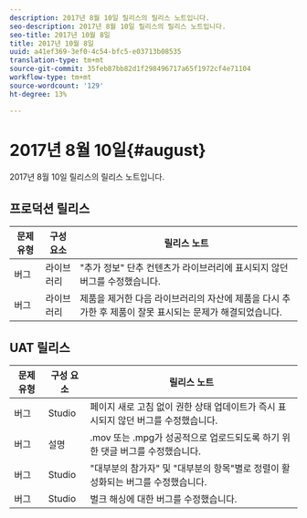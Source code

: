 ```yaml
---
description: 2017년 8월 10일 릴리스의 릴리스 노트입니다.
seo-description: 2017년 8월 10일 릴리스의 릴리스 노트입니다.
seo-title: 2017년 10월 8일
title: 2017년 10월 8일
uuid: a41ef369-3ef0-4c54-bfc5-e03713b08535
translation-type: tm+mt
source-git-commit: 35feb87bb82d1f298496717a65f1972cf4e71104
workflow-type: tm+mt
source-wordcount: '129'
ht-degree: 13%

---
```



# 2017년 8월 10일{#august}

2017년 8월 10일 릴리스의 릴리스 노트입니다.

## 프로덕션 릴리스

| **문제 유형** | **구성 요소** | **릴리스 노트** |
|---|---|---|
| 버그 | 라이브러리 | &quot;추가 정보&quot; 단추 컨텐츠가 라이브러리에 표시되지 않던 버그를 수정했습니다. |
| 버그 | 라이브러리 | 제품을 제거한 다음 라이브러리의 자산에 제품을 다시 추가한 후 제품이 잘못 표시되는 문제가 해결되었습니다. |

## UAT 릴리스

| **문제 유형** | **구성 요소** | **릴리스 노트** |
|---|---|---|
| 버그 | Studio | 페이지 새로 고침 없이 권한 상태 업데이트가 즉시 표시되지 않던 버그를 수정했습니다. |
| 버그 | 설명 | .mov 또는 .mpg가 성공적으로 업로드되도록 하기 위한 댓글 버그를 수정했습니다. |
| 버그 | Studio | &quot;대부분의 참가자&quot; 및 &quot;대부분의 항목&quot;별로 정렬이 활성화되는 버그를 수정했습니다. |
| 버그 | Studio | 벌크 해싱에 대한 버그를 수정했습니다. |

